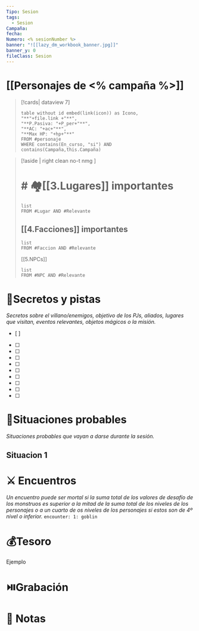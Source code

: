 ```yaml
---
Tipo: Sesion
tags:
  - Sesion
Campaña: 
fecha: 
Numero: <% sesionNumber %>
banner: "![[lazy_dm_workbook_banner.jpg]]"
banner_y: 0
fileClass: Sesion
---
```

# [[Personajes de <% campaña %>]]
>[!cards| dataview 7]
>```dataview
>table without id embed(link(icon)) as Icono,
>"**"+file.link +"**",
>"**P.Pasiva: "+P_per+"**",
>"**AC: "+ac+"**",
>"**Max HP: "+hp+"**"
>FROM #personaje
>WHERE contains(En_curso, "si") AND contains(Campaña,this.Campaña)
>```




>[!aside | right clean no-t nmg ]
># # 🏘️[[3.Lugares]] importantes
>```dataview
>list 
>FROM #Lugar AND #Relevante
>```
> ## [[4.Facciones]] importantes
>```dataview
>list 
>FROM #Faccion AND #Relevante
>```
> [[5.NPCs]]
>```dataview
>list 
>FROM #NPC AND #Relevante
>```
# 🔐Secretos y pistas
*Secretos sobre el villano/enemigos, objetivo de los PJs, aliados, lugares que visitan, eventos relevantes, objetos mágicos o la misión.*
- [ ] 
- [ ] 
- [ ] 
- [ ] 
- [ ] 
- [ ] 
- [ ] 
- [ ] 
- [ ] 
- [ ] 

# 🎥Situaciones probables
*Situaciones probables que vayan a darse durante la sesión.*
## Situacion 1


# ⚔️ Encuentros
*Un encuentro puede ser mortal si la suma total de los valores de desafío de los monstruos es superior a la mitad de la suma total de los niveles de los personajes o a un cuarto de os niveles de los personajes si estos son de 4º nivel o inferior.*
`encounter: 1: goblin`
# 💰Tesoro
Ejemplo
# ⏯️Grabación



# 📝 Notas